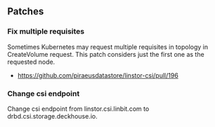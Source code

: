 ## Patches

### Fix multiple requisites

Sometimes Kubernetes may request multiple requisites in topology in CreateVolume request.
This patch considers just the first one as the requested node.

- https://github.com/piraeusdatastore/linstor-csi/pull/196


### Change csi endpoint

Change csi endpoint from linstor.csi.linbit.com to drbd.csi.storage.deckhouse.io.
